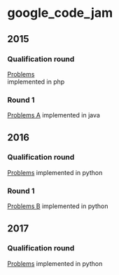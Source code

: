 # google_code_jam

## 2015
### Qualification round
[Problems](https://code.google.com/codejam/contest/6224486/dashboard)  
implemented in php

### Round 1
[Problems A](https://code.google.com/codejam/contest/4224486/dashboard)
implemented in java

## 2016
### Qualification round
[Problems](https://code.google.com/codejam/contest/6254486/dashboard)
implemented in python

### Round 1
[Problems B](https://code.google.com/codejam/contest/11254486/dashboard)
implemented in python

## 2017
### Qualification round
[Problems](https://code.google.com/codejam/contest/3264486/dashboard)
implemented in python
